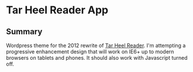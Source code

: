 #  Tar Heel Reader App

## Summary

Wordpress theme for the 2012 rewrite of [Tar Heel Reader](http://tarheelreader.org). I'm attempting a progressive enhancement design that will work on IE6+ up to modern browsers on tablets and phones. It should also work with Javascript turned off.
